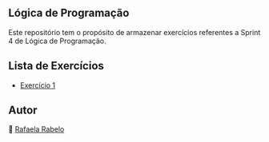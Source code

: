 ## Lógica de Programação
Este repositório tem o propósito de armazenar exercícios referentes a Sprint 4 de Lógica de Programação.

## Lista de Exercícios
- [Exercício 1](https://github.com/rafaelarbz/beacademy-devstart-logicadeprogramacao/blob/main/exercicios/exercicio1.js)

## Autor
👻 [Rafaela Rabelo](https://linkedin.com/in/rafaelarsouza)
